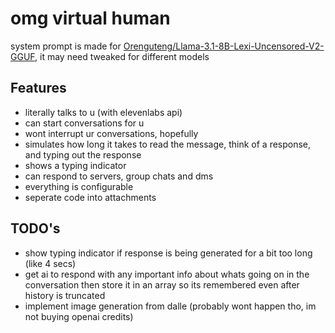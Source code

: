 # omg virtual human

system prompt is made for [Orenguteng/Llama-3.1-8B-Lexi-Uncensored-V2-GGUF](https://huggingface.co/Orenguteng/Llama-3.1-8B-Lexi-Uncensored-V2-GGUF), it may need tweaked for different models

## Features
* literally talks to u (with elevenlabs api)
* can start conversations for u
* wont interrupt ur conversations, hopefully
* simulates how long it takes to read the message, think of a response, and typing out the response
* shows a typing indicator
* can respond to servers, group chats and dms
* everything is configurable
* seperate code into attachments

## TODO's
* show typing indicator if response is being generated for a bit too long (like 4 secs)
* get ai to respond with any important info about whats going on in the conversation then store it in an array so its remembered even after history is truncated
* implement image generation from dalle (probably wont happen tho, im not buying openai credits)
